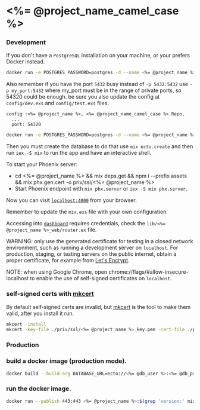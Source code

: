 # <%= @project_name_camel_case %>

### Development

If you don't have a `PostgreSQL` installation on your machine, or your prefers Docker instead.

```bash
docker run -e POSTGRES_PASSWORD=postgres -d --name <%= @project_name %> -v "$PWD/.database/<%= @project_name %>":/var/lib/postgresql/data -p 5432:5432 postgres:12
```

Also remember if you have the port `5432` busy instead of `-p 5432:5432` use `-p my_port:5432` where my_port must be in the range of private ports, so 54320 could be enough.
be sure you also update the config at `config/dev.exs` and `config/test.exs` files.

```
config :<%= @project_name %>, <%= @project_name_camel_case %>.Repo,
  ...
  port: 54320
```

```bash
docker run -e POSTGRES_PASSWORD=postgres -d --name <%= @project_name %> -v "$PWD/.database/<%= @project_name %>":/var/lib/postgresql/data -p 54320:5432 postgres:12
```

Then you must create the database to do that use `mix ecto.create` and then run `iex -S mix` to run the app and have an interactive shell.

To start your Phoenix server:

  * cd <%= @project_name %> && mix deps.get && npm i --prefix assets && mix phx.gen.cert -o priv/ssl/<%= @project_name %>
  * Start Phoenix endpoint with `mix phx.server` or `iex -S mix phx.server`.

Now you can visit [`localhost:4000`](https://localhost:4000) from your browser.

Remember to update the `mix.exs` file with your own configuration.

Accessing into [`dashboard`](https://localhost:4000/dashboard) requires credentials, check the `lib/<%= @project_name %>_web/router.ex` file.

WARNING: only use the generated certificate for testing in a closed network
environment, such as running a development server on `localhost`.
For production, staging, or testing servers on the public internet, obtain a
proper certificate, for example from [Let's Encrypt](https://letsencrypt.org).

NOTE: when using Google Chrome, open chrome://flags/#allow-insecure-localhost
to enable the use of self-signed certificates on `localhost`.


### self-signed certs with [mkcert](https://github.com/FiloSottile/mkcert)

By default self-signed certs are invalid, but [mkcert](https://github.com/FiloSottile/mkcert) is the tool to make them valid, after you install it run.

```bash
mkcert -install
mkcert -key-file ./priv/ssl/<%= @project_name %>_key.pem -cert-file ./priv/ssl/<%= @project_name %>.pem <%= @project_name %> "*.<%= @project_name %>" localhost 127.0.0.1 ::1
```

### Production


### build a docker image (production mode).

```bash
docker build --build-arg DATABASE_URL=ecto://<%= @db_user %>:<%= @db_psw %>@<%= @db_host %>/<%= @project_name %> --build-arg SECRET_KEY_BASE=$(mix phx.gen.secret) --tag <%= @project_name %>:$(grep 'version:' mix.exs | cut -d '"' -f2) .
```

### run the docker image.

```bash
docker run --publish 443:443 <%= @project_name %>:$(grep 'version:' mix.exs | cut -d '"' -f2)
```
